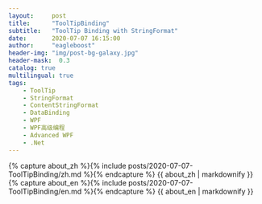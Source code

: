 ```yaml
---
layout:     post
title:      "ToolTipBinding"
subtitle:   "ToolTip Binding with StringFormat"
date:       2020-07-07 16:15:00
author:     "eagleboost"
header-img: "img/post-bg-galaxy.jpg"
header-mask:  0.3
catalog: true
multilingual: true
tags:
    - ToolTip
    - StringFormat
    - ContentStringFormat
    - DataBinding
    - WPF
    - WPF高级编程
    - Advanced WPF
    - .Net
---
```


<!-- Chinese Version -->
<div class="zh post-container">
    {% capture about_zh %}{% include posts/2020-07-07-ToolTipBinding/zh.md %}{% endcapture %}
    {{ about_zh | markdownify }}
</div>

<!-- English Version -->
<div class="en post-container">
    {% capture about_en %}{% include posts/2020-07-07-ToolTipBinding/en.md %}{% endcapture %}
    {{ about_en | markdownify }}
</div>